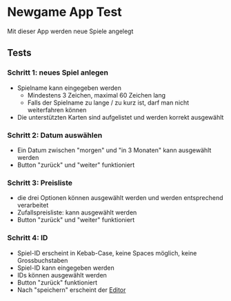 # Newgame App Test

Mit dieser App werden neue Spiele angelegt

## Tests

### Schritt 1: neues Spiel anlegen
* Spielname kann eingegeben werden
  * Mindestens 3 Zeichen, maximal 60 Zeichen lang
  * Falls der Spielname zu lange / zu kurz ist, darf man nicht weiterfahren können
* Die unterstützten Karten sind aufgelistet und werden korrekt ausgewählt

### Schritt 2: Datum auswählen
* Ein Datum zwischen "morgen" und "in 3 Monaten" kann ausgewählt werden
* Button "zurück" und "weiter" funktioniert

### Schritt 3: Preisliste 
* die drei Optionen können ausgewählt werden und werden entsprechend verarbeitet
* Zufallspreisliste: kann ausgewählt werden
* Button "zurück" und "weiter" funktioniert

### Schritt 4: ID
* Spiel-ID erscheint in Kebab-Case, keine Spaces möglich, keine Grossbuchstaben
* Spiel-ID kann eingegeben werden
* IDs können ausgewählt werden
* Button "zurück" funktioniert
* Nach "speichern" erscheint der [Editor](../../editor/test/readme.md)
